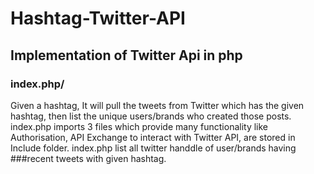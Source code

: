 # Hashtag-Twitter-API
## Implementation of Twitter Api in php
### index.php/
Given a hashtag, It will pull the tweets from Twitter which has the given hashtag, then list the unique users/brands who created those posts.
index.php imports 3 files which provide many functionality like Authorisation,  API Exchange to interact with Twitter API, are stored in Include folder.
index.php list all twitter handdle of user/brands having ###recent tweets with given hashtag. 
